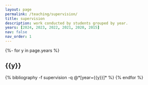 ```yaml
---
layout: page
permalink: /teaching/supervision/
title: supervision
description: work conducted by students grouped by year.
years: [2024, 2023, 2022, 2021, 2020, 2015]
nav: false
nav_order: 1
---
```

<!-- _pages/publications.md -->
<div class="publications">


{%- for y in page.years %}
  <h2 class="year">{{y}}</h2>
  {% bibliography -f supervision -q @*[year={{y}}]* %}
{% endfor %}

</div>
